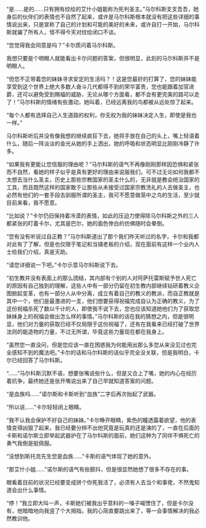“是……是的……只有拥有纹绘的艾什小姐能称为死判圣主。”马尔科斯支支吾吾，她身后的伙伴们的表情也不自然了起来，或许是马尔科斯根本就没有把这些详细的事情说出来，只是宣称了自己的计划和可能的美好的未来，或许自打一开始，马尔科斯就骗了所有人，怪不得今天对纹绘闭口不谈。

“您觉得我会同意是吗？”卡尔质问着马尔科斯。

我想只要是个明眼人就能看出卡尔问题的答案，但很明显，此刻的马尔科斯并不是明眼人。

“但您不正带着您的妹妹寻求安定的生活吗？！这是您最好的打算了，您的妹妹能享受到这个世界上绝大多数人奋斗几代都得不到的荣华富贵，您也能跟着加官进爵，还可以避免受到赐福的威胁，无论从哪个方面看，都不会有更完美的路可以走了！”马尔科斯的情绪有些激动，她叫着，已经远离我的鸟都被从远处惊了起来。

“每个人都有选择自己人生道路的权利，你无权为我的妹妹决定人生，即使是我也一样。”

马尔科斯听后并没有像我想的继续疯狂下去，她将手放在自己的头上，嘴上轻语着什么，随后一阵淡淡的金光从她的手上洒出，她的呼吸和状态明显比刚刚冷静了许多。

“如果我有更能让您信服的理由呢？”马尔科斯的语气不再像刚刚那样因恐惧和紧张而不自然，看她的样子似乎是真有更好的理由来说服我们，可不过无论如何我都不太想去当什么圣主，历史上那些宗教国家的圣主什么的，无非就是教会统治国家的工具，而且既然这样的国家敢于让那些从未接受过国家宗教洗礼的人去做圣主，也必然有他们的一套手段去驯服所谓的圣主，我可不愿意做笼中之鸟的生活，至少就目前来看，我不愿意。

“比如说？”卡尔仍旧保持着冷漠的表情，如此的压迫力使得除马尔科斯之外的三人都紧张的盯着卡尔，尤其是巴尔，她的面色惨白的仿佛随时会晕倒。

“您有没有听说过自正教？”马尔科斯道出了那个我们昨天听过的名字，卡尔和我都对此有了了解，但是也仅限于笔记和当铺老板的介绍，现在面前有这样一个业内人士给我们介绍，真是天助。

“请您详细说一下吧。”卡尔示意马尔科斯说下去。

“初生教并没有表面上的那么团结，其内部有个别的人对阿萨托雷斯赋予世人死亡的原因有自己独到的理解，这些人中有一部分仍留在初生教内部继续钻研着教义企图掀起变革，也有一部分人从中分离，成立有着自己的教义的教派，而自正教就是其中一个，他们是最激进的一支，他们想要获得祝福完成自认为正确的教义，为了这份祝福杀死了数以千计的人，即使我不说下去，您也应该知道她他们为了获取您妹妹身上的祝福会做出怎么样的事情。”马尔科斯的话在我的猜想之内，但是很明显，他们对力量的获取已经不仅局限于这份祝福了，还有在我看来已经打破了世界法则的能造物的力量，不过无所谓，毕竟这些力量现在都在我身上。

“虽然您一直没问，但是您应该一直在困惑我为何能用出那么多您从来没见过也完全感知不到的魔法吧。”卡尔的话和马尔科斯的话似乎完全没关联，但是我明白，卡尔已经回答了马尔科斯。

“……”马尔科斯沉默不语，想要张嘴说些什么，但是又合上了嘴，她的内心在经历着抗争，最终她还是张开嘴说出来了自己早就知道答案的问题。

“是血族吗……”诺尔斯和卡斯听到“血族”二字后再次抬起了武器。

“所以说……”卡尔轻轻闭上眼睛。

“我不认我会保护不好自己的妹妹。”卡尔睁开眼睛，紫色的瞳透露着欲望，他的表情变得凶狠了起来，我已经要分辨不出他究竟是玩真的还是演的了，一直在后面的卡斯和诺尔斯立即举起武器护在了马尔科斯的面前，她们这种为了同伴不惧死亡的勇气我倒是挺佩服。

“没想到斯托克先生您是血族……”卡斯的语气体现了她的意外。

“那艾什小姐……”诺尔斯的语气有些颤抖，但是很显然她想了很多不存在的事。

眼看着目前的状况已经要变成拼个你死我活了，必须有人去当个和事佬，不然鬼知道会出什么事情。

“停！”我立即大叫一声，卡斯她们被我出乎意料的一嗓子喊愣住了，但是卡尔没有，他暗暗地向我竖了个大拇指，我的心简直要跳出来了，等一会事情解决的我必然教训他。

